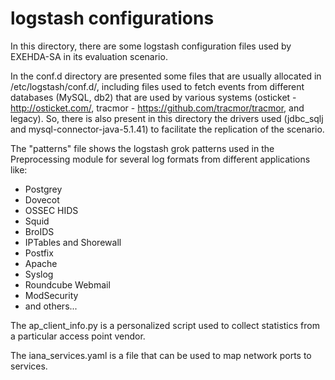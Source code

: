 # logstash configurations

In this directory, there are some logstash configuration files used by EXEHDA-SA in its evaluation scenario.

In the conf.d directory are presented some files that are usually allocated in /etc/logstash/conf.d/, including files used to fetch events from different databases (MySQL, db2) that are used by various systems (osticket - http://osticket.com/, tracmor - https://github.com/tracmor/tracmor, and legacy). So, there is also present in this directory the drivers used (jdbc_sqlj and mysql-connector-java-5.1.41) to facilitate the replication of the scenario.

The "patterns" file shows the logstash grok patterns used in the Preprocessing module for several log formats from different applications like:
- Postgrey
- Dovecot
- OSSEC HIDS
- Squid
- BroIDS
- IPTables and Shorewall
- Postfix
- Apache
- Syslog
- Roundcube Webmail
- ModSecurity
- and others...

The ap_client_info.py is a personalized script used to collect statistics from a particular access point vendor.

The iana_services.yaml is a file that can be used to map network ports to services.
